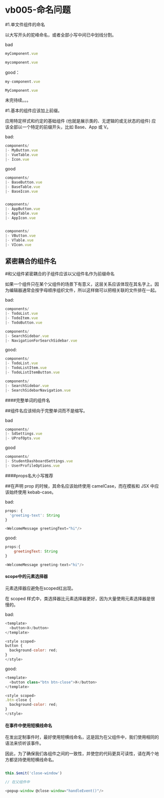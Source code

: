 # vb005-命名问题
#1.单文件组件的命名

以大写开头的驼峰命名，或者全部小写中间已中划线分割。


bad

```js
myComponent.vue

mycomponent.vue
```
good：

```js
my-component.vue

MyComponent.vue
```

未完待续。。。


#1.基本的组件应该加上前缀。


应用特定样式和约定的基础组件 (也就是展示类的、无逻辑的或无状态的组件) 应该全部以一个特定的前缀开头，比如 Base、App 或 V。


bad:
```js
components/
|- MyButton.vue
|- VueTable.vue
|- Icon.vue
```


good
```js
components/
|- BaseButton.vue
|- BaseTable.vue
|- BaseIcon.vue


components/
|- AppButton.vue
|- AppTable.vue
|- AppIcon.vue


components/
|- VButton.vue
|- VTable.vue
|- VIcon.vue
```





## 紧密耦合的组件名

#和父组件紧密耦合的子组件应该以父组件名作为前缀命名

如果一个组件只在某个父组件的场景下有意义，这层关系应该体现在其名字上。因为编辑器通常会按字母顺序组织文件，所以这样做可以把相关联的文件排在一起。

bad:

```js
components/
|- TodoList.vue
|- TodoItem.vue
|- TodoButton.vue

components/
|- SearchSidebar.vue
|- NavigationForSearchSidebar.vue
```


good:
```js
components/
|- TodoList.vue
|- TodoListItem.vue
|- TodoListItemButton.vue

components/
|- SearchSidebar.vue
|- SearchSidebarNavigation.vue
```



####完整单词的组件名

##组件名应该倾向于完整单词而不是缩写。


bad

```js
components/
|- SdSettings.vue
|- UProfOpts.vue
```


good

```js
components/
|- StudentDashboardSettings.vue
|- UserProfileOptions.vue
```




####props名大小写推荐

##在声明 prop 的时候，其命名应该始终使用 camelCase，而在模板和 JSX 中应该始终使用 kebab-case。


bad:

```js
props: {
  'greeting-text': String
}

<WelcomeMessage greetingText="hi"/>
```

good:

```js
props:{
	greetingText: String
}

<WelcomeMessage greeting-text="hi"/>
```

#### scope中的元素选择器


元素选择器应避免在scoped红出现。

在 scoped 样式中，类选择器比元素选择器更好，因为大量使用元素选择器是很慢的。

bad:
```js
<template>
  <button>X</button>
</template>

<style scoped>
button {
  background-color: red;
}
</style>
```


good:

```js
<template>
  <button class="btn btn-close">X</button>
</template>

<style scoped>
.btn-close {
  background-color: red;
}
</style>
```




#### 在事件中使用短横线命名

在发出定制事件时，最好使用短横线命名，这是因为在父组件中，我们使用相同的语法来侦听该事件。

因此，为了确保我们各组件之间的一致性，并使您的代码更具可读性，请在两个地方都坚持使用短横线命名。

```js

this.$emit('close-window')

// 在父组件中

<popup-window @close-window="handleEvent()"/>
```

